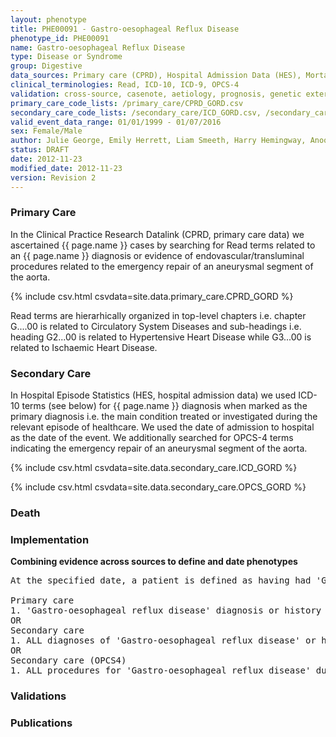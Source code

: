 ```yaml
---
layout: phenotype
title: PHE00091 - Gastro-oesophageal Reflux Disease
phenotype_id: PHE00091
name: Gastro-oesophageal Reflux Disease
type: Disease or Syndrome
group: Digestive
data_sources: Primary care (CPRD), Hospital Admission Data (HES), Mortality Data (ONS)
clinical_terminologies: Read, ICD-10, ICD-9, OPCS-4
validation: cross-source, casenote, aetiology, prognosis, genetic external
primary_care_code_lists: /primary_care/CPRD_GORD.csv
secondary_care_code_lists: /secondary_care/ICD_GORD.csv, /secondary_care/OPCS_GORD.csv
valid_event_data_range: 01/01/1999 - 01/07/2016
sex: Female/Male
author: Julie George, Emily Herrett, Liam Smeeth, Harry Hemingway, Anoop Shah, Spiros Denaxas
status: DRAFT
date: 2012-11-23
modified_date: 2012-11-23
version: Revision 2
---
```


### Primary Care

In the Clinical Practice Research Datalink (CPRD, primary care data) we ascertained {{ page.name }} cases by searching for Read terms related to an {{ page.name }} diagnosis or evidence of endovascular/transluminal procedures related to the emergency repair of an aneurysmal segment of the aorta.

{% include csv.html csvdata=site.data.primary_care.CPRD_GORD %}

Read terms are hierarhically organized in top-level chapters i.e. chapter G....00 is related to Circulatory System Diseases and sub-headings i.e. heading G2...00 is related to Hypertensive Heart Disease while G3...00 is related to Ischaemic Heart Disease.

### Secondary Care

In Hospital Episode Statistics (HES, hospital admission data) we used ICD-10 terms (see below) for {{ page.name }} diagnosis when marked as the primary diagnosis i.e. the main condition treated or investigated during the relevant episode of healthcare. We used the date of admission to hospital as the date of the event. We additionally searched for OPCS-4 terms indicating the emergency repair of an aneurysmal segment of the aorta.

{% include csv.html csvdata=site.data.secondary_care.ICD_GORD %}

{% include csv.html csvdata=site.data.secondary_care.OPCS_GORD %}


### Death

### Implementation

**Combining evidence across sources to define and date phenotypes**

<pre>
At the specified date, a patient is defined as having had 'Gastro-oesophageal reflux disease' IF they meet the criteria for any of the following on or before the specified date. The earliest date on which the individual meets any of the following criteria on or before the specified date is defined as the first event date:

Primary care
1. 'Gastro-oesophageal reflux disease' diagnosis or history of diagnosis or procedure during a consultation 
OR
Secondary care
1. ALL diagnoses of 'Gastro-oesophageal reflux disease' or history of diagnosis during a hospitalization
OR
Secondary care (OPCS4)
1. ALL procedures for 'Gastro-oesophageal reflux disease' during a hospitalization
</pre>

### Validations

### Publications

